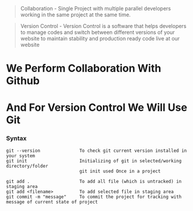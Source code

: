 > Collaboration - Single Project with multiple parallel developers working in the same project at the same time.

> Version Control - Version Control is a software that helps developers to manage codes and switch between different versions of your website to maintain stability and production ready code live at our website

# We Perform Collaboration With Github 
# And For Version Control We Will Use Git

### Syntax

```
git --version               To check git current version installed in your system
git init                    Initializing of git in selected/working directory/folder
                            git init used Once in a project

git add .                   To add all file (which is untracked) in staging area
git add <filename>          To add selected file in staging area
git commit -m "message"     To commit the project for tracking with message of current state of project

```